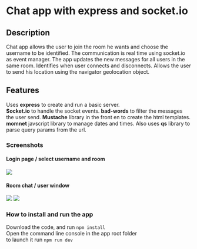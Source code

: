 # Chat app with express and socket.io

## Description

Chat app allows the user to join the room he wants and choose the username to be identified.
The communication is real time using socket.io as event manager.
The app updates the new messages for all users in the same room.
Identifies when user connects and disconnects.
Allows the user to send his location using the navigator geolocation object.

## Features

Uses **express** to create and run a basic server.   
**Socket.io** to handle the socket events.
**bad-words** to filter the messages the user send.
**Mustache** library in the front en to create the html templates.
**momnet** javscript library to manage dates and times.
Also uses **qs** library to parse query params from the url.

### Screenshots

#### Login page / select username and room
![](https://dessinstudio.com/portfolio-imgs/05_01.png)

#### Room chat / user window
![](https://dessinstudio.com/portfolio-imgs/05_02.png)
![](https://dessinstudio.com/portfolio-imgs/05_03.png)


### How to install and run the app

Download the code, and run `npm install`  
Open the command line console in the app root folder  
to launch it run `npm run dev`
